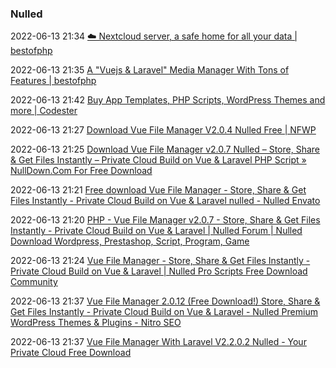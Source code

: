 ###  Nulled

2022-06-13 21:34 [☁️ Nextcloud server, a safe home for all your data | bestofphp](https://bestofphp.com/repo/nextcloud-server-php-files)

2022-06-13 21:35 [A &quot;Vuejs &amp; Laravel&quot; Media Manager With Tons of Features | bestofphp](https://bestofphp.com/repo/ctf0-Laravel-Media-Manager-php-files)

2022-06-13 21:42 [Buy App Templates, PHP Scripts, WordPress Themes and more | Codester](https://www.codester.com/)

2022-06-13 21:27 [Download Vue File Manager V2.0.4 Nulled Free | NFWP](https://needforwp.my.id/vue-file-manager-store-share-get-files-instantly/)

2022-06-13 21:25 [Download Vue File Manager v2.0.7 Nulled – Store, Share &amp; Get Files Instantly – Private Cloud Build on Vue &amp; Laravel PHP Script » NullDown.Com For Free Download](https://nulldown.com/vue-file-manager-v2-0-7-nulled-store-share-get-files-instantly-private-cloud-build-on-vue-laravel-php-script/)

2022-06-13 21:21 [Free download Vue File Manager - Store, Share &amp; Get Files Instantly - Private Cloud Build on Vue &amp; Laravel nulled - Nulled Envato](https://nulledenvato.com/free-download-vue-file-manager-store-share-get-files-instantly-private-cloud-build-on-vue-laravel-nulled/)

2022-06-13 21:20 [PHP - Vue File Manager v2.0.7 - Store, Share &amp; Get Files Instantly - Private Cloud Build on Vue &amp; Laravel | Nulled Forum | Nulled Download Wordpress, Prestashop, Script, Program, Game](https://www.nulledfrm.com/threads/vue-file-manager-v2-0-7-store-share-get-files-instantly-private-cloud-build-on-vue-laravel.54066/)

2022-06-13 21:24 [Vue File Manager - Store, Share &amp; Get Files Instantly - Private Cloud Build on Vue &amp; Laravel | Nulled Pro Scripts Free Download Community](https://www.nullpro.ru/resources/vue-file-manager-store-share-get-files-instantly-private-cloud-build-on-vue-laravel.2496/)

2022-06-13 21:37 [Vue File Manager 2.0.12 (Free Download!) Store, Share &amp; Get Files Instantly - Private Cloud Build on Vue &amp; Laravel - Nulled Premium WordPress Themes &amp; Plugins - Nitro SEO](https://null.nitroseo.net/vue-file-manager-nulled-a/)

2022-06-13 21:37 [Vue File Manager With Laravel V2.2.0.2 Nulled - Your Private Cloud Free Download](https://freecodezilla.net/vue-file-manager-with-laravel-backend/)



